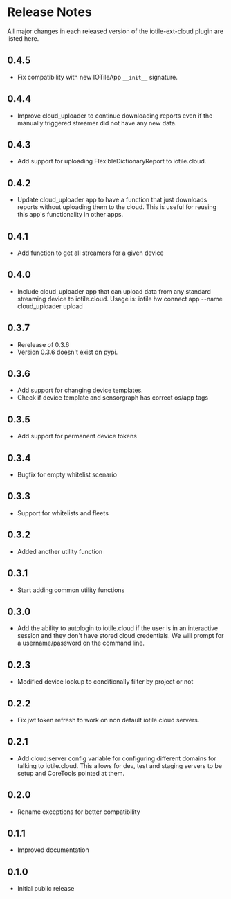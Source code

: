 # Release Notes

All major changes in each released version of the iotile-ext-cloud plugin are listed here.

## 0.4.5

- Fix compatibility with new IOTileApp `__init__` signature.

## 0.4.4

- Improve cloud_uploader to continue downloading reports even if the manually
  triggered streamer did not have any new data.

## 0.4.3

- Add support for uploading FlexibleDictionaryReport to iotile.cloud.

## 0.4.2

- Update cloud_uploader app to have a function that just downloads reports
  without uploading them to the cloud.  This is useful for reusing this app's
  functionality in other apps.

## 0.4.1

- Add function to get all streamers for a given device

## 0.4.0

- Include cloud_uploader app that can upload data from any standard streaming
  device to iotile.cloud.  Usage is:
  iotile hw connect <UUID> app --name cloud_uploader upload

## 0.3.7

- Rerelease of 0.3.6
- Version 0.3.6 doesn't exist on pypi.


## 0.3.6

- Add support for changing device templates. 
- Check if device template and sensorgraph has correct os/app tags

## 0.3.5

- Add support for permanent device tokens

## 0.3.4

- Bugfix for empty whitelist scenario

## 0.3.3

- Support for whitelists and fleets

## 0.3.2

- Added another utility function

## 0.3.1

- Start adding common utility functions

## 0.3.0

- Add the ability to autologin to iotile.cloud if the user is in an interactive session
  and they don't have stored cloud credentials.  We will prompt for a username/password
  on the command line.

## 0.2.3

- Modified device lookup to conditionally filter by project or not

## 0.2.2

- Fix jwt token refresh to work on non default iotile.cloud servers.

## 0.2.1

- Add cloud:server config variable for configuring different domains for talking to iotile.cloud.
  This allows for dev, test and staging servers to be setup and CoreTools pointed at them.

## 0.2.0

- Rename exceptions for better compatibility

## 0.1.1

- Improved documentation

## 0.1.0

- Initial public release

